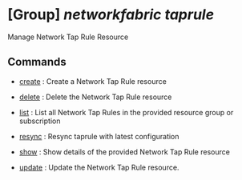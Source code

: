 # [Group] _networkfabric taprule_

Manage Network Tap Rule Resource

## Commands

- [create](/Commands/networkfabric/taprule/_create.md)
: Create a Network Tap Rule resource

- [delete](/Commands/networkfabric/taprule/_delete.md)
: Delete the Network Tap Rule resource

- [list](/Commands/networkfabric/taprule/_list.md)
: List all Network Tap Rules in the provided resource group or subscription

- [resync](/Commands/networkfabric/taprule/_resync.md)
: Resync taprule with latest configuration

- [show](/Commands/networkfabric/taprule/_show.md)
: Show details of the provided Network Tap Rule resource

- [update](/Commands/networkfabric/taprule/_update.md)
: Update the Network Tap Rule resource.
